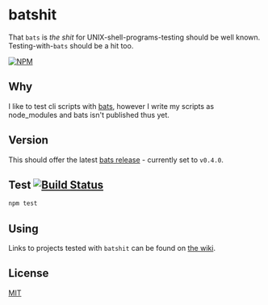 # batshit

That `bats` is *the shit* for UNIX-shell-programs-testing should be well known.
Testing-with-`bats` should be a hit too.

[![NPM](https://nodei.co/npm/batshit.png?compact=true)](https://www.npmjs.org/package/batshit)

## Why

I like to test cli scripts with [bats](https://github.com/sstephenson/bats),
however I write my scripts as node_modules and bats isn't published thus yet.

## Version

This should offer the latest
[bats release](https://github.com/sstephenson/bats/releases) - currently set to
`v0.4.0`.

## Test [![Build Status](https://img.shields.io/travis/orlin/batshit.svg?style=flat)](http://travis-ci.org/orlin/batshit)

```sh
npm test
```

## Using

Links to projects tested with `batshit` can be found on [the wiki](https://github.com/orlin/batshit/wiki).

## License

[MIT](http://orlin.mit-license.org)
